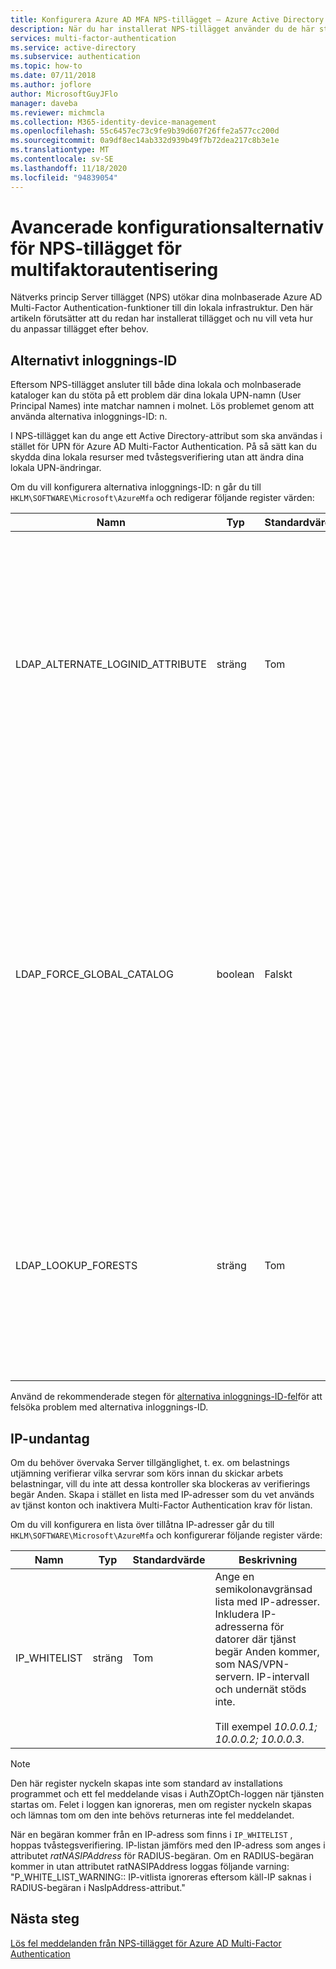 ```yaml
---
title: Konfigurera Azure AD MFA NPS-tillägget – Azure Active Directory
description: När du har installerat NPS-tillägget använder du de här stegen för Avancerad konfiguration som tillåtna IP-listor och UPN-ersättning.
services: multi-factor-authentication
ms.service: active-directory
ms.subservice: authentication
ms.topic: how-to
ms.date: 07/11/2018
ms.author: joflore
author: MicrosoftGuyJFlo
manager: daveba
ms.reviewer: michmcla
ms.collection: M365-identity-device-management
ms.openlocfilehash: 55c6457ec73c9fe9b39d607f26ffe2a577cc200d
ms.sourcegitcommit: 0a9df8ec14ab332d939b49f7b72dea217c8b3e1e
ms.translationtype: MT
ms.contentlocale: sv-SE
ms.lasthandoff: 11/18/2020
ms.locfileid: "94839054"
---
```

# <a name="advanced-configuration-options-for-the-nps-extension-for-multi-factor-authentication"></a>Avancerade konfigurationsalternativ för NPS-tillägget för multifaktorautentisering

Nätverks princip Server tillägget (NPS) utökar dina molnbaserade Azure AD Multi-Factor Authentication-funktioner till din lokala infrastruktur. Den här artikeln förutsätter att du redan har installerat tillägget och nu vill veta hur du anpassar tillägget efter behov. 

## <a name="alternate-login-id"></a>Alternativt inloggnings-ID

Eftersom NPS-tillägget ansluter till både dina lokala och molnbaserade kataloger kan du stöta på ett problem där dina lokala UPN-namn (User Principal Names) inte matchar namnen i molnet. Lös problemet genom att använda alternativa inloggnings-ID: n. 

I NPS-tillägget kan du ange ett Active Directory-attribut som ska användas i stället för UPN för Azure AD Multi-Factor Authentication. På så sätt kan du skydda dina lokala resurser med tvåstegsverifiering utan att ändra dina lokala UPN-ändringar. 

Om du vill konfigurera alternativa inloggnings-ID: n går du till `HKLM\SOFTWARE\Microsoft\AzureMfa` och redigerar följande register värden:

| Namn | Typ | Standardvärde | Beskrivning |
| ---- | ---- | ------------- | ----------- |
| LDAP_ALTERNATE_LOGINID_ATTRIBUTE | sträng | Tom | Ange namnet på Active Directory attributet som du vill använda i stället för UPN. Det här attributet används som AlternateLoginId-attribut. Om registervärdet är inställt på ett [giltigt Active Directory-attribut](/windows/win32/adschema/attributes-all) (till exempel e-post eller DisplayName) används attributets värde i stället för användarens UPN för autentisering. Om registervärdet är tomt eller inte har kon figurer ATS så inaktive ras AlternateLoginId och användarens UPN används för autentisering. |
| LDAP_FORCE_GLOBAL_CATALOG | boolean | Falskt | Använd den här flaggan om du vill framtvinga användning av global katalog för LDAP-sökningar när du söker efter AlternateLoginId. Konfigurera en domänkontrollant som global katalog, Lägg till attributet AlternateLoginId i den globala katalogen och aktivera sedan den här flaggan. <br><br> Om LDAP_LOOKUP_FORESTS har kon figurer ATS (inte tom) **tillämpas den här flaggan som sant**, oavsett värdet för register inställningen. I det här fallet kräver NPS-tillägget att den globala katalogen konfigureras med attributet AlternateLoginId för varje skog. |
| LDAP_LOOKUP_FORESTS | sträng | Tom | Ange en semikolonavgränsad lista över skogar att söka i. Till exempel *contoso. com; foobar. com*. Om registervärdet har kon figurer ATS söker NPS-tillägget iterativt i alla skogar i den ordning som de listades och returnerar det första lyckade AlternateLoginId-värdet. Om registervärdet inte har kon figurer ATS begränsas AlternateLoginId-sökningen till den aktuella domänen.|

Använd de rekommenderade stegen för [alternativa inloggnings-ID-fel](howto-mfa-nps-extension-errors.md#alternate-login-id-errors)för att felsöka problem med alternativa inloggnings-ID.

## <a name="ip-exceptions"></a>IP-undantag

Om du behöver övervaka Server tillgänglighet, t. ex. om belastnings utjämning verifierar vilka servrar som körs innan du skickar arbets belastningar, vill du inte att dessa kontroller ska blockeras av verifierings begär Anden. Skapa i stället en lista med IP-adresser som du vet används av tjänst konton och inaktivera Multi-Factor Authentication krav för listan.

Om du vill konfigurera en lista över tillåtna IP-adresser går du till `HKLM\SOFTWARE\Microsoft\AzureMfa` och konfigurerar följande register värde:

| Namn | Typ | Standardvärde | Beskrivning |
| ---- | ---- | ------------- | ----------- |
| IP_WHITELIST | sträng | Tom | Ange en semikolonavgränsad lista med IP-adresser. Inkludera IP-adresserna för datorer där tjänst begär Anden kommer, som NAS/VPN-servern. IP-intervall och undernät stöds inte. <br><br> Till exempel *10.0.0.1; 10.0.0.2; 10.0.0.3*.

> [!NOTE]
> Den här register nyckeln skapas inte som standard av installations programmet och ett fel meddelande visas i AuthZOptCh-loggen när tjänsten startas om. Felet i loggen kan ignoreras, men om register nyckeln skapas och lämnas tom om den inte behövs returneras inte fel meddelandet.

När en begäran kommer från en IP-adress som finns i `IP_WHITELIST` , hoppas tvåstegsverifiering. IP-listan jämförs med den IP-adress som anges i attributet *ratNASIPAddress* för RADIUS-begäran. Om en RADIUS-begäran kommer in utan attributet ratNASIPAddress loggas följande varning: "P_WHITE_LIST_WARNING:: IP-vitlista ignoreras eftersom käll-IP saknas i RADIUS-begäran i NasIpAddress-attribut."

## <a name="next-steps"></a>Nästa steg

[Lös fel meddelanden från NPS-tillägget för Azure AD Multi-Factor Authentication](howto-mfa-nps-extension-errors.md)
